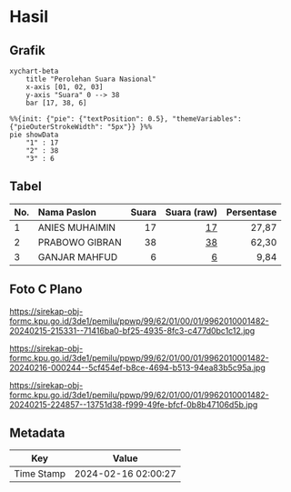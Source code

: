 # Hasil

## Grafik

```mermaid
xychart-beta
    title "Perolehan Suara Nasional"
    x-axis [01, 02, 03]
    y-axis "Suara" 0 --> 38
    bar [17, 38, 6]
```

```mermaid
%%{init: {"pie": {"textPosition": 0.5}, "themeVariables": {"pieOuterStrokeWidth": "5px"}} }%%
pie showData
    "1" : 17
    "2" : 38
    "3" : 6
```

## Tabel

| No. | Nama Paslon    | Suara | Suara (raw) | Persentase |
|:--- |:-------------- | -----:| -----------:| ----------:|
| 1   | ANIES MUHAIMIN | 17    | [17][p-1]   | 27,87      |
| 2   | PRABOWO GIBRAN | 38    | [38][p-2]   | 62,30      |
| 3   | GANJAR MAHFUD  | 6     | [6][p-3]    | 9,84       |


[p-1]: https://github.com/gigit-pemilu/pemilu-2024/blob/main/pilpres/hitung-suara/sub/99-luar-negeri/sub/62-kuala-lumpur-malaysia/sub/01-kuala-lumpur-malaysia/sub/0001-kuala-lumpur-malaysia/sub/482-tps-169/sub/paslon-1.txt
[p-2]: https://github.com/gigit-pemilu/pemilu-2024/blob/main/pilpres/hitung-suara/sub/99-luar-negeri/sub/62-kuala-lumpur-malaysia/sub/01-kuala-lumpur-malaysia/sub/0001-kuala-lumpur-malaysia/sub/482-tps-169/sub/paslon-2.txt
[p-3]: https://github.com/gigit-pemilu/pemilu-2024/blob/main/pilpres/hitung-suara/sub/99-luar-negeri/sub/62-kuala-lumpur-malaysia/sub/01-kuala-lumpur-malaysia/sub/0001-kuala-lumpur-malaysia/sub/482-tps-169/sub/paslon-3.txt

## Foto C Plano

https://sirekap-obj-formc.kpu.go.id/3de1/pemilu/ppwp/99/62/01/00/01/9962010001482-20240215-215331--71416ba0-bf25-4935-8fc3-c477d0bc1c12.jpg

https://sirekap-obj-formc.kpu.go.id/3de1/pemilu/ppwp/99/62/01/00/01/9962010001482-20240216-000244--5cf454ef-b8ce-4694-b513-94ea83b5c95a.jpg

https://sirekap-obj-formc.kpu.go.id/3de1/pemilu/ppwp/99/62/01/00/01/9962010001482-20240215-224857--13751d38-f999-49fe-bfcf-0b8b47106d5b.jpg


## Metadata

| Key        | Value               |
| ---------- | ------------------- |
| Time Stamp | 2024-02-16 02:00:27 |



